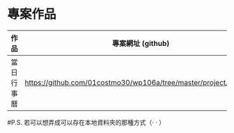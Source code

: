 # 專案作品

作品      |  專案網址 (github)
----------|-------------------------------
當日行事曆 | https://github.com/01costmo30/wp106a/tree/master/project/calendar

#P.S. 若可以想弄成可以存在本地資料夾的那種方式（· · ）
